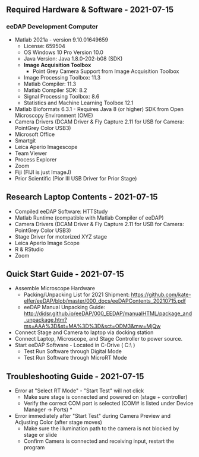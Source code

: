 ## Required Hardware & Software - 2021-07-15

### eeDAP Development Computer

* Matlab 2021a - version 9.10.01649659
   * License: 659504
   * OS Windows 10 Pro Version 10.0
   * Java Version: Java 1.8.0-202-b08 (SDK)
   * **Image Acquisition Toolbox**
      * Point Grey Camera Support from Image Acquisition Toolbox
   * Image Processing Toolbox: 11.3
   * Matlab Compiler: 11.3
   * Matlab Compiler SDK: 8.2
   * Signal Processing Toolbox: 8.6
   * Statistics and Machine Learning Toolbox 12.1
 * Matlab Bioformats 6.3.1 - Requires Java 8 (or higher) SDK from Open Microscopy Environment (OME)
 * Camera Drivers (DCAM Driver & Fly Capture 2.11 for USB for Camera: PointGrey Color USB3)
 * Microsoft Office
 * Smartgit
 * Leica Aperio Imagescope
 * Team Viewer
 * Process Explorer
 * Zoom 
 * Fiji (FIJI is just ImageJ)
 * Prior Scientific (Pior III USB Driver for Prior Stage)

## Research Laptop Contents - 2021-07-15

 * Compiled eeDAP Software: HTTStudy
 * Matlab Runtime (compatible with Matlab Compiler of eeDAP)
 * Camera Drivers (DCAM Driver & Fly Capture 2.11 for USB for Camera: PointGrey Color USB3)
 * Stage Driver for motorized XYZ stage
 * Leica Aperio Image Scope
 * R & RStudio
 * Zoom

## Quick Start Guide - 2021-07-15

 * Assemble Microscope Hardware
   * Packing/Unpacking List for 2021 Shipment: https://github.com/kate-elfer/eeDAP/blob/master/000_docs/eeDAPContents_20210715.pdf
   * eeDAP Manual Unpacking Guide: http://didsr.github.io/eeDAP/000_EEDAP/manualHTML/package_and_unpackage.htm?ms=AAA%3D&st=MA%3D%3D&sct=ODM3&mw=MjQw 
 * Connect Stage and Camera to laptop via docking station
 * Connect Laptop, Microscope, and Stage Controller to power source.
 * Start eeDAP Software - Located in C-Drive ( C:\ )
    * Test Run Software through Digital Mode
    * Test Run Software through MicroRT Mode

## Troubleshooting Guide - 2021-07-15

 * Error at "Select RT Mode" - "Start Test" will not click
    * Make sure stage is connected and powered on (stage + controller)
    * Verify the correct COM port is selected (COM# is listed under Device Manager -> Ports) *    
 * Error immediately after "Start Test" during Camera Preview and Adjusting Color (after stage moves)
    * Make sure the illumination path to the camera is not blocked by stage or slide
    * Confirm Camera is connected and receiving input, restart the program
    
 
